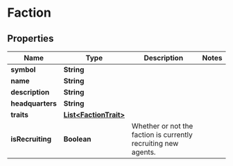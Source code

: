 

# Faction



## Properties

| Name | Type | Description | Notes |
|------------ | ------------- | ------------- | -------------|
|**symbol** | **String** |  |  |
|**name** | **String** |  |  |
|**description** | **String** |  |  |
|**headquarters** | **String** |  |  |
|**traits** | [**List&lt;FactionTrait&gt;**](FactionTrait.md) |  |  |
|**isRecruiting** | **Boolean** | Whether or not the faction is currently recruiting new agents. |  |



